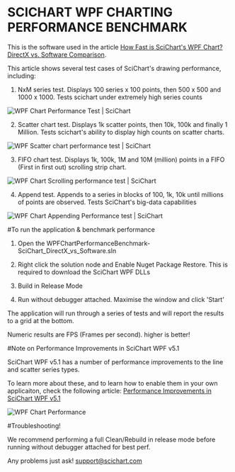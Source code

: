# SCICHART WPF CHARTING PERFORMANCE BENCHMARK

This is the software used in the article [How Fast is SciChart's WPF Chart? DirectX vs. Software Comparison](https://www.scichart.com/how-fast-is-scichart-wpf-chart/). 

This article shows several test cases of SciChart's drawing performance, including:

 1. NxM series test. Displays 100 series x 100 points, then 500 x 500 and 1000 x 1000. Tests scichart under extremely high series counts
 
 ![WPF Chart Performance Test | SciChart](https://abtsoftware-wpengine.netdna-ssl.com/wp-content/uploads/2014/12/SciChart-Performance-Comparison-Test1-NxM-Series.png)
 
 2. Scatter chart test. Displays 1k scatter points, then 10k, 100k and finally 1 Million. Tests scichart's ability to display high counts on scatter charts. 
 
 ![WPF Scatter chart performance test | SciChart](https://abtsoftware-wpengine.netdna-ssl.com/wp-content/uploads/2014/12/SciChart-Performance-Comparison-Test2-Scatter-Series.png)
 
 3. FIFO chart test. Displays 1k, 100k, 1M and 10M (million) points in a FIFO (First in first out) scrolling strip chart. 
 
 ![WPF Chart Scrolling performance test | SciChart](https://abtsoftware-wpengine.netdna-ssl.com/wp-content/uploads/2014/12/SciChart-Performance-Comparison-Test3-Fifo-Series.png)
 
 4. Append test. Appends to a series in blocks of 100, 1k, 10k until millions of points are observed. Tests SciChart's big-data capabilities 
 
 ![WPF Chart Appending Performance test | SciChart](https://abtsoftware-wpengine.netdna-ssl.com/wp-content/uploads/2014/12/SciChart-Performance-Comparison-Test4-Append-Noisy100.png)


#To run the application & benchmark performance 

 1. Open the WPFChartPerformanceBenchmark-SciChart_DirectX_vs_Software.sln

 2. Right click the solution node and Enable Nuget Package Restore. This is required to download the SciChart WPF DLLs

 3. Build in Release Mode 

 4. Run without debugger attached. Maximise the window and click 'Start'
 
 The application will run through a series of tests and will report the results to a grid at the bottom. 
 
 Numeric results are FPS (Frames per second). higher is better! 
 

#Note on Performance Improvements in SciChart WPF v5.1 

SciChart WPF v5.1 has a number of performance improvements to the line and scatter series types. 

To learn more about these, and to learn how to enable them in your own applicaiton, check the following article: [Performance Improvements in SciChart WPF v5.1 ](https://www.scichart.com/performance-improvements-scichart-wpf-v5-1/)

![WPF Chart Performance](https://abtsoftware-wpengine.netdna-ssl.com/wp-content/uploads/2018/02/SciChart-WPF-Chart-5-1-Performance-Tests-Highlighted-1200x570.png)

#Troubleshooting!

We recommend performing a full Clean/Rebuild in release mode before running without debugger attached for best perf. 

Any problems just ask! support@scichart.com 
